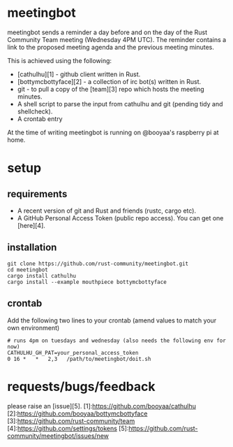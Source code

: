# meetingbot

meetingbot sends a reminder a day before and on the day of the Rust Community
Team meeting (Wednesday 4PM UTC). The reminder contains a link to the proposed
meeting agenda and the previous meeting minutes.

This is achieved using the following:
- [cathulhu][1] - github client written in Rust.
- [bottymcbottyface][2] - a collection of irc bot(s) written in Rust.
- git - to pull a copy of the [team][3] repo which hosts the meeting minutes.
- A shell script to parse the input from cathulhu and git (pending tidy and shellcheck).
- A crontab entry

At the time of writing meetingbot is running on @booyaa's raspberry pi at home.

# setup

## requirements

- A recent version of git and Rust and friends (rustc, cargo etc).
- A GitHub Personal Access Token (public repo access). You can get one [here][4].

## installation
```
git clone https://github.com/rust-community/meetingbot.git
cd meetingbot
cargo install cathulhu
cargo install --example mouthpiece bottymcbottyface
```

## crontab

Add the following two lines to your crontab (amend values to match your own
environment)

```
# runs 4pm on tuesdays and wednesday (also needs the following env for now)
CATHULHU_GH_PAT=your_personal_access_token
0 16 *   *   2,3   /path/to/meetingbot/doit.sh
```

# requests/bugs/feedback

please raise an [issue][5].
[1]:https://github.com/booyaa/cathulhu
[2]:https://github.com/booyaa/bottymcbottyface
[3]:https://github.com/rust-community/team
[4]:https://github.com/settings/tokens
[5]:https://github.com/rust-community/meetingbot/issues/new
